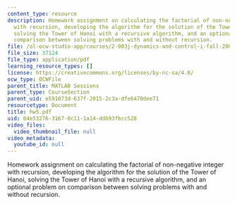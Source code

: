 ```yaml
---
content_type: resource
description: Homework assignment on calculating the factorial of non-negative integer
  with recursion, developing the algorithm for the solution of the Tower of Hanoi,
  solving the Tower of Hanoi with a recursive algorithm, and an optional problem on
  comparison between solving problems with and without recursion.
file: /ol-ocw-studio-app/courses/2-003j-dynamics-and-control-i-fall-2007/04e5327631670c111a14ddb93fbcc528_hw5.pdf
file_size: 37124
file_type: application/pdf
learning_resource_types: []
license: https://creativecommons.org/licenses/by-nc-sa/4.0/
ocw_type: OCWFile
parent_title: MATLAB Sessions
parent_type: CourseSection
parent_uid: e591073d-637f-2015-2c3a-dfe6470dee71
resourcetype: Document
title: hw5.pdf
uid: 04e53276-3167-0c11-1a14-ddb93fbcc528
video_files:
  video_thumbnail_file: null
video_metadata:
  youtube_id: null
---
```

Homework assignment on calculating the factorial of non-negative integer with recursion, developing the algorithm for the solution of the Tower of Hanoi, solving the Tower of Hanoi with a recursive algorithm, and an optional problem on comparison between solving problems with and without recursion.
